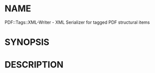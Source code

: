 NAME
====

PDF::Tags::XML-Writer - XML Serializer for tagged PDF structural items

SYNOPSIS
========

DESCRIPTION
===========

